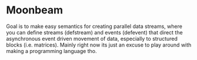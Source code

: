 # Moonbeam

Goal is to make easy semantics for creating parallel data streams, where you can define streams (defstream) and events (defevent) that direct the asynchronous event driven movement of data, especially to structured blocks (i.e. matrices). Mainly right now its just an excuse to play around with making a programming language tho.

